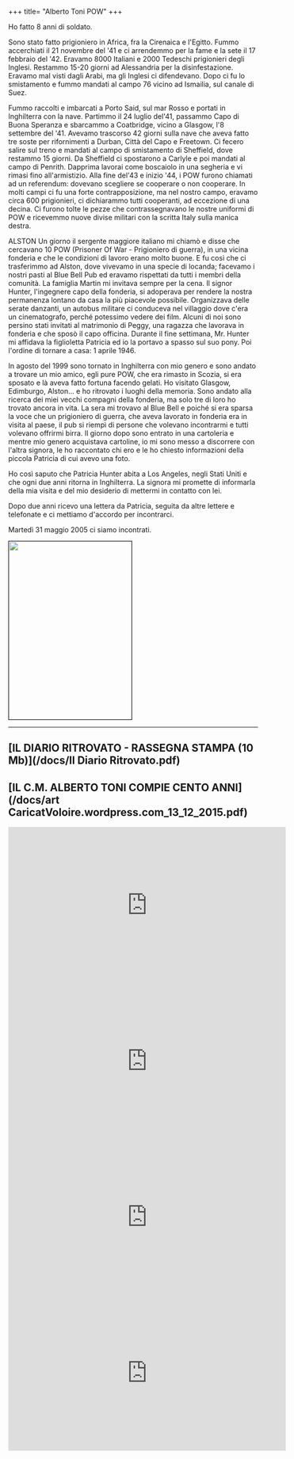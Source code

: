 +++
title= "Alberto Toni POW"
+++

Ho fatto 8 anni di soldato. 

 Sono stato fatto prigioniero in Africa, fra la Cirenaica e l'Egitto. Fummo accerchiati il 21 novembre del '41 e ci arrendemmo per la fame e la sete il 17 febbraio del '42. Eravamo 8000 Italiani e 2000 Tedeschi prigionieri degli Inglesi. Restammo 15-20 giorni ad Alessandria per la disinfestazione. Eravamo mal visti dagli Arabi, ma gli Inglesi ci difendevano. Dopo ci fu lo smistamento e fummo mandati al campo 76 vicino ad Ismailia, sul canale di Suez. 

 Fummo raccolti e imbarcati a Porto Said, sul mar Rosso e portati in Inghilterra con la nave. Partimmo il 24 luglio del'41, passammo Capo di Buona Speranza e sbarcammo a Coatbridge, vicino a Glasgow, l'8 settembre del '41. Avevamo trascorso 42 giorni sulla nave che aveva fatto tre soste per rifornimenti a Durban, Città del Capo e Freetown. Ci fecero salire sul treno e mandati al campo di smistamento di Sheffield, dove restammo 15 giorni. Da Sheffield ci spostarono a Carlyle e poi mandati al campo di Penrith. Dapprima lavorai come boscaiolo in una segheria e vi rimasi fino all'armistizio. Alla fine del'43 e inizio '44, i POW furono chiamati ad un referendum: dovevano scegliere se cooperare o non cooperare. In molti campi ci fu una forte contrapposizione, ma nel nostro campo, eravamo circa 600 prigionieri, ci dichiarammo tutti cooperanti, ad eccezione di una decina. Ci furono tolte le pezze che contrassegnavano le nostre uniformi di POW e ricevemmo nuove divise militari con la scritta Italy sulla manica destra. 


ALSTON
 Un giorno il sergente maggiore italiano mi chiamò e disse che cercavano 10 POW (Prisoner Of War - Prigioniero di guerra), in una vicina fonderia e che le condizioni di lavoro erano molto buone. E fu così che ci trasferimmo ad Alston, dove vivevamo in una specie di locanda; facevamo i nostri pasti al Blue Bell Pub ed eravamo rispettati da tutti i membri della comunità. La famiglia Martin mi invitava sempre per la cena. Il signor Hunter, l'ingegnere capo della fonderia, si adoperava per rendere la nostra permanenza lontano da casa la più piacevole possibile. Organizzava delle serate danzanti, un autobus militare ci conduceva nel villaggio dove c'era un cinematografo, perché potessimo vedere dei film. Alcuni di noi sono persino stati invitati al matrimonio di Peggy, una ragazza che lavorava in fonderia e che sposò il capo officina.
 Durante il fine settimana, Mr. Hunter mi affidava la figlioletta Patricia ed io la portavo a spasso sul suo pony. Poi l'ordine di tornare a casa: 1 aprile 1946. 

 In agosto del 1999 sono tornato in Inghilterra con mio genero e sono andato a trovare un mio amico, egli pure POW, che era rimasto in Scozia, si era sposato e là aveva fatto fortuna facendo gelati.
 Ho visitato Glasgow, Edimburgo, Alston... e ho ritrovato i luoghi della memoria. Sono andato alla ricerca dei miei vecchi compagni della fonderia, ma solo tre di loro ho trovato ancora in vita.
 La sera mi trovavo al Blue Bell e poiché si era sparsa la voce che un prigioniero di guerra, che aveva lavorato in fonderia era in visita al paese, il pub si riempì di persone che volevano incontrarmi e tutti volevano offrirmi birra.
 Il giorno dopo sono entrato in una cartoleria e mentre mio genero acquistava cartoline, io mi sono messo a discorrere con l'altra signora, le ho raccontato chi ero e le ho chiesto informazioni della piccola Patricia di cui avevo una foto. 

 Ho così saputo che Patricia Hunter abita a Los Angeles, negli Stati Uniti e che ogni due anni ritorna in Inghilterra. La signora mi promette di informarla della mia visita e del mio desiderio di mettermi in contatto con lei. 

 Dopo due anni ricevo una lettera da Patricia, seguita da altre lettere e telefonate e ci mettiamo d'accordo per incontrarci.

Martedì 31 maggio 2005 ci siamo incontrati.

<a href="/images/files/Alberto Toni.jpg"><img src="/images/files/Alberto Toni.jpg" border="1" bordercolor="black" width="248" height="360"></a>
___
## [IL DIARIO RITROVATO - RASSEGNA STAMPA (10 Mb)](/docs/Il Diario Ritrovato.pdf)

## [IL C.M. ALBERTO TONI COMPIE CENTO ANNI](/docs/art CaricatVoloire.wordpress.com_13_12_2015.pdf)

<iframe width="560" height="315" src="https://www.youtube.com/embed/AbRxQQ98xe4" frameborder="0" allowfullscreen></iframe>

<iframe width="560" height="315" src="https://www.youtube.com/embed/e0GL4yyNNc0" frameborder="0" allowfullscreen></iframe>

<iframe width="560" height="315" src="https://www.youtube.com/embed/0ZLNgB7Wvew" frameborder="0" allowfullscreen></iframe>

<iframe width="560" height="315" src="https://www.youtube.com/embed/yVg2Lxh8fbI" frameborder="0" allowfullscreen></iframe></td>
